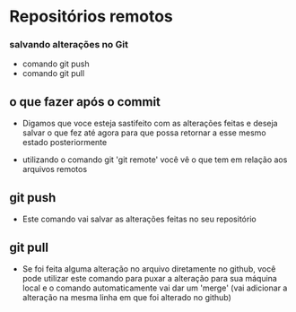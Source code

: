 # Repositórios remotos

<!-- Exemplo -->
### salvando alterações no Git
* comando git push
* comando git pull

<!-- Fim do Exemplo -->

## o que fazer após o commit
- Digamos que voce esteja sastifeito com as alterações feitas e deseja salvar o que fez até agora para que possa retornar a esse mesmo estado posteriormente

- utilizando o comando git 'git remote' você vê o que tem em relação aos arquivos remotos

## git push
- Este comando vai salvar as alterações feitas no seu repositório

## git pull
- Se foi feita alguma alteração no arquivo diretamente no github, você pode utilizar este comando para puxar a alteração para sua máquina local e o comando automaticamente vai dar um 'merge' (vai adicionar a alteração na mesma linha em que foi alterado no github) 

